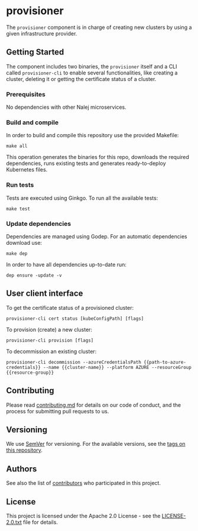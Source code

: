 # provisioner

The `provisioner` component is in charge of creating new clusters by using a given infrastructure provider.

## Getting Started

The component includes two binaries, the `provisioner` itself and a CLI called `provisioner-cli` to enable several functionalities, like creating a cluster, deleting it or getting the certificate status of a cluster.

### Prerequisites

No dependencies with other Nalej microservices.

### Build and compile

In order to build and compile this repository use the provided Makefile:

```
make all
```
This operation generates the binaries for this repo, downloads the required dependencies, runs existing tests and generates ready-to-deploy Kubernetes files.

### Run tests

Tests are executed using Ginkgo. To run all the available tests:

```
make test
```

### Update dependencies

Dependencies are managed using Godep. For an automatic dependencies download use:

```
make dep
```

In order to have all dependencies up-to-date run:

```
dep ensure -update -v
```

## User client interface
To get the certificate status of a provisioned cluster:
```
provisioner-cli cert status [kubeConfigPath] [flags]
```

To provision (create) a new cluster:
```
provisioner-cli provision [flags]
```

To decommission an existing cluster:
```shell script
provisioner-cli decommission --azureCredentialsPath {{path-to-azure-credentials}} --name {{cluster-name}} --platform AZURE --resourceGroup {{resource-group}}
```

## Contributing

Please read [contributing.md](contributing.md) for details on our code of conduct, and the process for submitting pull requests to us.


## Versioning

We use [SemVer](http://semver.org/) for versioning. For the available versions, see the [tags on this repository](https://github.com/nalej/provisioner/tags). 

## Authors

See also the list of [contributors](https://github.com/nalej/provisioner/contributors) who participated in this project.

## License
This project is licensed under the Apache 2.0 License - see the [LICENSE-2.0.txt](LICENSE-2.0.txt) file for details.
